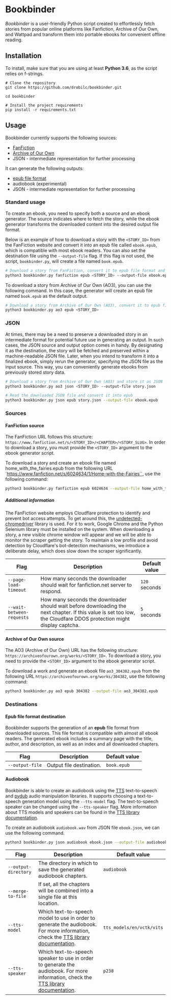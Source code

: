 # Bookbinder

*Bookbinder* is a user-friendly Python script created to effortlessly fetch stories from popular online platforms like Fanfiction, Archive of Our Own, and Wattpad and transform them into portable ebooks for convenient offline reading.

## Installation

To install, make sure that you are using at least **Python 3.6**, as the script relies on f-strings.

```
# Clone the repository
git clone https://github.com/drobilc/bookbinder.git

cd bookbinder

# Install the project requirements
pip install -r requirements.txt
```

## Usage

Bookbinder currently supports the following sources:

* [FanFiction](https://www.fanfiction.net/)
* [Archive of Our Own](https://archiveofourown.org/)
* JSON - intermediate representation for further processing

It can generate the following outputs:

* [epub file format](https://en.wikipedia.org/wiki/EPUB)
* audiobook (experimental)
* JSON - intermediate representation for further processing

### Standard usage

To create an ebook, you need to specify both a source and an ebook generator. The source indicates where to fetch the story, while the ebook generator transforms the downloaded content into the desired output file format.

Below is an example of how to download a story with the `<STORY_ID>` from the FanFiction website and convert it into an epub file called `ebook.epub`, which is compatible with most ebook readers. You can also set the destination file using the `--output-file` flag. If this flag is not used, the script, `bookbinder.py`, will create a file named `book.epub`.

```bash
# Download a story from FanFiction, convert it to epub file format and save it as ebook.epub
python3 bookbinder.py fanfiction epub <STORY_ID> --output-file ebook.epub
```
To download a story from Archive of Our Own (AO3), you can use the following command. In this case, the generator will create an epub file named `book.epub` as the default output.

```bash
# Download a story from Archive of Our Own (AO3), convert it to epub file format and save it as book.epub (default value)
python3 bookbinder.py ao3 epub <STORY_ID>
```

### JSON

At times, there may be a need to preserve a downloaded story in an intermediate format for potential future use in generating an output. In such cases, the JSON source and output option comes in handy. By designating it as the destination, the story will be fetched and preserved within a machine-readable JSON file. Later, when you intend to transform it into a finalized ebook, simply rerun the generator, specifying the JSON file as the input source. This way, you can conveniently generate ebooks from previously stored story data.

```bash
# Download a story from Archive of Our Own (AO3) and store it as JSON
python3 bookbinder.py ao3 json <STORY_ID> --output-file story.json

# Read the downloaded JSON file and convert it into epub
python3 bookbinder.py json epub story.json --output-file ebook.epub
```

### Sources

#### FanFiction source

The FanFiction URL follows this structure: `https://www.fanfiction.net/s/<STORY_ID>/<CHAPTER>/<STORY_SLUG>`. In order to download a story, you must provide the `<STORY_ID>` argument to the ebook generator script.

To download a story and create an ebook file named home_with_the_fairies.epub from the following URL `https://www.fanfiction.net/s/6024634/1/Home-with-the-Fairies``, use the following command:

```bash
python3 bookbinder.py fanfiction epub 6024634 --output-file home_with_the_fairies.epub
```

##### Additional information

The FanFiction website employs Cloudflare protection to identify and prevent bot access attempts. To get around this, the [undetected-chromedriver](https://pypi.org/project/undetected-chromedriver/2.1.1/) library is used. For it to work, Google Chrome and the Python Selenium library must be installed on the system. When downloading a story, a new visible chrome window will appear and we will be able to monitor the scraper getting the story. To maintain a low profile and avoid detection by Cloudflare's bot-detection mechanisms, we introduce a deliberate delay, which does slow down the scraper significantly.

| Flag | Description | Default value |
| ---- | ----------- | ------------- |
| `--page-load-timeout` | How many seconds the downloader should wait for fanfiction.net server to respond. | `120` seconds |
| `--wait-between-requests` | How many seconds the downloader should wait before downloading the next chapter. If this value is set too low, the Cloudfare DDOS protection might display captcha. | `5` seconds |

#### Archive of Our Own source

The AO3 (Archive of Our Own) URL has the following structure: `https://archiveofourown.org/works/<STORY_ID>`. To download a story, you need to provide the `<STORY_ID>` argument to the ebook generator script.

To download a work and generate an ebook file `ao3_304382.epub` from the following URL `https://archiveofourown.org/works/304382`, use the following command:

```bash
python3 bookbinder.py ao3 epub 304382 --output-file ao3_304382.epub
```

### Destinations

#### Epub file format destination

Bookbinder supports the generation of an **epub** file format from downloaded sources. This file format is compatible with almost all ebook readers. The generated ebook includes a summary page with the title, author, and description, as well as an index and all downloaded chapters.

| Flag | Description | Default value |
| ---- | ----------- | ------------- |
| `--output-file` | Output file destination. | `book.epub` |

#### Audiobook

Bookbinder is able to create an audiobook using the [TTS](https://pypi.org/project/TTS/) text-to-speech and [pydub](https://pypi.org/project/pydub/) audio manipulation libraries. It supports choosing a text-to-speech generation model using the `--tts-model` flag. The text-to-speech speaker can be changed using the `--tts-speaker` flag. More information about TTS models and speakers can be found in the [TTS library documentation](https://tts.readthedocs.io/en/latest/index.html).

To create an audiobook `audiobook.wav` from JSON file `ebook.json`, we can use the following command.

```bash
python3 bookbinder.py json audiobook ebook.json --output-file audiobook.wav
```

| Flag | Description | Default value |
| ---- | ----------- | ------------- |
| `--output-directory` | The directory in which to save the generated audiobook chapters. | `audiobook` |
| `--merge-to-file` | If set, all the chapters will be combined into a single file at this location. |  |
| `--tts-model` | Which text-to-speech model to use in order to generate the audiobook. For more information, check the [TTS library documentation](https://tts.readthedocs.io/en/latest/index.html). | `tts_models/en/vctk/vits` |
| `--tts-speaker` | Which text-to-speech speaker to use in order to generate the audiobook. For more information, check the [TTS library documentation](https://tts.readthedocs.io/en/latest/index.html). | `p238` |